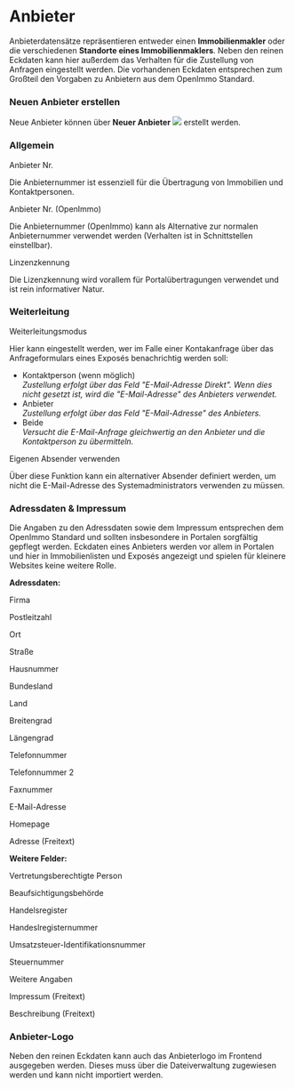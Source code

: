 # Anbieter

Anbieterdatensätze repräsentieren entweder einen **Immobilienmakler** oder die verschiedenen **Standorte eines Immobilienmaklers**. Neben den reinen Eckdaten kann hier außerdem das Verhalten für die Zustellung von Anfragen eingestellt werden. Die vorhandenen Eckdaten entsprechen zum Großteil den Vorgaben zu Anbietern aus dem OpenImmo Standard.

### Neuen Anbieter erstellen

Neue Anbieter können über **Neuer Anbieter** ![](../../../.gitbook/assets/new.svg) erstellt werden.

### Allgemein

<span class="field">Anbieter Nr.</span>

Die Anbieternummer ist essenziell für die Übertragung von Immobilien und Kontaktpersonen.

<span class="field">Anbieter Nr. (OpenImmo)</span>

Die Anbieternummer (OpenImmo) kann als Alternative zur normalen Anbieternummer verwendet werden (Verhalten ist in Schnittstellen einstellbar).

<span class="field">Linzenzkennung</span>

Die Lizenzkennung wird vorallem für Portalübertragungen verwendet und ist rein informativer Natur.

### Weiterleitung

<span class="field">Weiterleitungsmodus</span>

Hier kann eingestellt werden, wer im Falle einer Kontakanfrage über das Anfrageformulars eines Exposés benachrichtig werden soll:

* Kontaktperson (wenn möglich)\
  _Zustellung erfolgt über das Feld "E-Mail-Adresse Direkt". Wenn dies nicht gesetzt ist, wird die "E-Mail-Adresse" des Anbieters verwendet._
* Anbieter\
  _Zustellung erfolgt über das Feld "E-Mail-Adresse" des Anbieters._
* Beide\
  _Versucht die E-Mail-Anfrage gleichwertig an den Anbieter und die Kontaktperson zu übermitteln._

<span class="field">Eigenen Absender verwenden</span>

Über diese Funktion kann ein alternativer Absender definiert werden, um nicht die E-Mail-Adresse des Systemadministrators verwenden zu müssen.

### Adressdaten & Impressum

Die Angaben zu den Adressdaten sowie dem Impressum entsprechen dem OpenImmo Standard und sollten insbesondere in Portalen sorgfältig gepflegt werden. Eckdaten eines Anbieters werden vor allem in Portalen und hier in Immobilienlisten und Exposés angezeigt und spielen für kleinere Websites keine weitere Rolle.

**Adressdaten:**

<span class="field">Firma</span>

<span class="field">Postleitzahl</span>

<span class="field">Ort</span>

<span class="field">Straße</span>

<span class="field">Hausnummer</span>

<span class="field">Bundesland</span>

<span class="field">Land</span>

<span class="field">Breitengrad</span>

<span class="field">Längengrad</span>

<span class="field">Telefonnummer</span>

<span class="field">Telefonnummer 2</span>

<span class="field">Faxnummer</span>

<span class="field">E-Mail-Adresse</span>

<span class="field">Homepage</span>

<span class="field">Adresse (Freitext)</span>

**Weitere Felder:**

<span class="field">Vertretungsberechtigte Person</span>

<span class="field">Beaufsichtigungsbehörde</span>

<span class="field">Handelsregister</span>

<span class="field">Handeslregisternummer</span>

<span class="field">Umsatzsteuer-Identifikationsnummer</span>

<span class="field">Steuernummer</span>

<span class="field">Weitere Angaben</span>

<span class="field">Impressum (Freitext)</span>

<span class="field">Beschreibung (Freitext)</span>

### Anbieter-Logo

Neben den reinen Eckdaten kann auch das Anbieterlogo im Frontend ausgegeben werden. Dieses muss über die Dateiverwaltung zugewiesen werden und kann nicht importiert werden.
